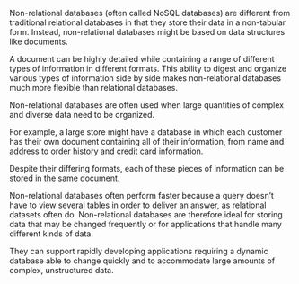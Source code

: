 Non-relational databases (often called NoSQL databases) are different from traditional relational databases in that they store their data in a non-tabular form. Instead, non-relational databases might be based on data structures like documents. 

A document can be highly detailed while containing a range of different types of information in different formats. This ability to digest and organize various types of information side by side makes non-relational databases much more flexible than relational databases.

Non-relational databases are often used when large quantities of complex and diverse data need to be organized. 

For example, a large store might have a database in which each customer has their own document containing all of their information, from name and address to order history and credit card information. 

Despite their differing formats, each of these pieces of information can be stored in the same document.

Non-relational databases often perform faster because a query doesn’t have to view several tables in order to deliver an answer, as relational datasets often do. Non-relational databases are therefore ideal for storing data that may be changed frequently or for applications that handle many different kinds of data. 

They can support rapidly developing applications requiring a dynamic database able to change quickly and to accommodate large amounts of complex, unstructured data.